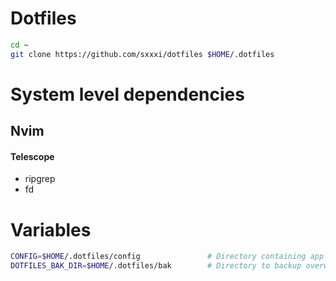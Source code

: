 # Dotfiles
```sh
cd ~    
git clone https://github.com/sxxxi/dotfiles $HOME/.dotfiles

```

# System level dependencies
## Nvim
#### Telescope
- ripgrep
- fd

# Variables
```sh
CONFIG=$HOME/.dotfiles/config               # Directory containing app configuration files
DOTFILES_BAK_DIR=$HOME/.dotfiles/bak        # Directory to backup overwritten files
```

